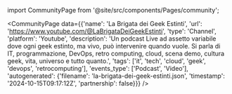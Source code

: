 
import CommunityPage from '@site/src/components/Pages/community';

<CommunityPage
    data={{'name': 'La Brigata dei Geek Estinti', 'url': 'https://www.youtube.com/@LaBrigataDeiGeekEstinti', 'type': 'Channel', 'platform': 'Youtube', 'description': 'Un podcast Live ad assetto variabile dove ogni geek estinto, ma vivo, può intervenire quando vuole. Si parla di IT, programmazione, DevOps, retro computing, cloud, scena demo, cultura geek, vita, universo e tutto quanto.', 'tags': ['it', 'tech', 'cloud', 'geek', 'devops', 'retrocomputing'], 'events_type': ['Podcast', 'Video'], 'autogenerated': {'filename': 'la-brigata-dei-geek-estinti.json', 'timestamp': '2024-10-15T09:17:12Z', 'partnership': false}}}
/>
